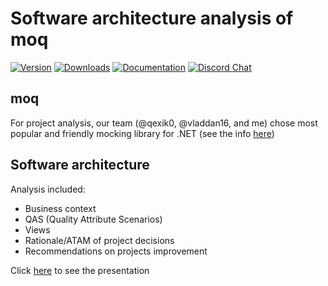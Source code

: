 Software architecture analysis of moq
===

[![Version](https://img.shields.io/nuget/vpre/Moq.svg)](https://www.nuget.org/packages/Moq)
[![Downloads](https://img.shields.io/nuget/dt/Moq.svg)](https://www.nuget.org/packages/Moq)
[![Documentation](https://img.shields.io/badge/docs-website-%23fc0)](http://moq.github.io/moq/)
[![Discord Chat](https://img.shields.io/badge/chat-on%20discord-7289DA.svg)](https://discord.gg/8PtpGdu)

<!-- #content -->

## moq

For project analysis, our team (@qexik0, @vladdan16, and me) chose most popular and friendly mocking library for .NET 
(see the info [here](https://github.com/devlooped/moq?tab=readme-ov-file#moq))

## Software architecture

Analysis included:

* Business context
* QAS (Quality Attribute Scenarios)
* Views
* Rationale/ATAM of project decisions
* Recommendations on projects improvement

Click [here](software-architecture/moq.pdf) to see the presentation

